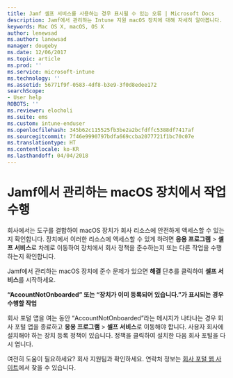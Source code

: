 ```yaml
---
title: Jamf 셀프 서비스를 사용하는 경우 표시될 수 있는 오류 | Microsoft Docs
description: Jamf에서 관리하는 Intune 지원 macOS 장치에 대해 자세히 알아봅니다.
keywords: Mac OS X, macOS, OS X
author: lenewsad
ms.author: lanewsad
manager: dougeby
ms.date: 12/06/2017
ms.topic: article
ms.prod: ''
ms.service: microsoft-intune
ms.technology: ''
ms.assetid: 56771f9f-0583-4df8-b3e9-3f0d8edee172
searchScope:
- User help
ROBOTS: ''
ms.reviewer: elocholi
ms.suite: ems
ms.custom: intune-enduser
ms.openlocfilehash: 345b62c115525fb3be2a2bcfdffc5388df7417af
ms.sourcegitcommit: 7f46e9990797bdfa669ccba2077721f1bc70c07e
ms.translationtype: HT
ms.contentlocale: ko-KR
ms.lasthandoff: 04/04/2018
---
```

# <a name="performing-actions-on-a-macos-device-managed-by-jamf"></a>Jamf에서 관리하는 macOS 장치에서 작업 수행

회사에서는 도구를 결합하여 macOS 장치가 회사 리소스에 안전하게 액세스할 수 있는지 확인합니다. 장치에서 이러한 리소스에 액세스할 수 있게 하려면 **응용 프로그램** > **셀프 서비스**로 차례로 이동하여 장치에서 회사 정책을 준수하는지 또는 다른 작업을 수행하는지 확인합니다.

Jamf에서 관리하는 macOS 장치에 준수 문제가 있으면 **해결** 단추를 클릭하여 **셀프 서비스**를 시작하세요.

__“AccountNotOnboarded” 또는 “장치가 이미 등록되어 있습니다.”가 표시되는 경우 수행할 작업__

회사 포털 앱을 여는 동안 “AccountNotOnboarded”라는 메시지가 나타나는 경우 회사 포털 앱을 종료하고 **응용 프로그램** > **셀프 서비스**로 이동해야 합니다. 사용자 회사에 설치해야 하는 장치 등록 정책이 있습니다. 정책을 클릭하여 설치한 다음 회사 포털을 다시 엽니다.

여전히 도움이 필요하세요? 회사 지원팀과 확인하세요. 연락처 정보는 [회사 포털 웹 사이트](https://portal.manage.microsoft.com#HelpDeskDialog)에서 찾을 수 있습니다.
